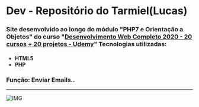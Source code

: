 <h1>Dev - Repositório do Tarmiel(Lucas)</h1>
<h3>Site desenvolvido ao longo do módulo "PHP7 e Orientação a Objetos" do curso "<a href="https://www.udemy.com/course/web-completo/">Desenvolvimento Web Completo 2020 - 20 cursos + 20 projetos - Udemy</a>"
Tecnologias utilizadas:</h3>

<ul><h4>
  <li>HTML5</li>
  <li>PHP</li>
</h4></ul>

<h3>Função: Enviar Emails..</h3>
<hr>

![IMG](https://github.com/Tarmiel/PJ_web/blob/master/projetoAppSendEmail/mailsend.png)
